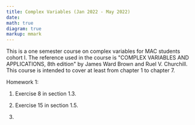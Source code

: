```yaml
---
title: Complex Variables (Jan 2022 - May 2022)
date: 
math: true
diagram: true
markup: mmark
---
```

This is a one semester course on complex variables for MAC students cohort I. The reference used in the course is "COMPLEX VARIABLES AND APPLICATIONS, 8th edition" by James Ward Brown and Ruel V. Churchill. This course is intended to cover at least from chapter 1 to chapter 7.

Homework 1:

1. Exercise 8 in section 1.3.

2. Exercise 15 in section 1.5.

3. 

